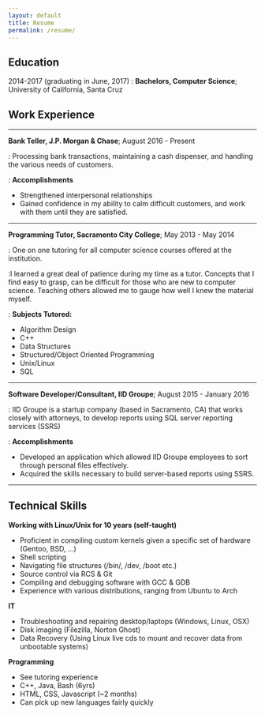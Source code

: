 ```yaml
---
layout: default
title: Resume
permalink: /resume/
---
```






Education
---------

2014-2017 (graduating in June, 2017)
:   **Bachelors, Computer Science**; University of California, Santa Cruz



Work Experience
----------

---

**Bank Teller, J.P. Morgan & Chase**; August 2016 - Present

: Processing bank transactions, maintaining a cash dispenser, and handling
the various needs of customers.

: **Accomplishments**
* Strengthened interpersonal relationships
* Gained confidence in my ability to calm difficult customers, and work
with them until they are satisfied.

---

**Programming Tutor, Sacramento City College**; May 2013 - May 2014

: One on one tutoring for all computer science courses offered at the institution.

:I learned a great deal of patience during my time as a tutor. Concepts that I find easy to grasp, can be difficult for those who are new to computer science. Teaching others allowed me to gauge how well I knew the material myself.


: **Subjects Tutored:**
* Algorithm Design
* C++
* Data Structures
* Structured/Object Oriented Programming
* Unix/Linux
* SQL

---

**Software Developer/Consultant, IID Groupe**; August 2015 - January 2016

: IID Groupe is a startup company (based in Sacramento, CA) that works closely with attorneys, to develop reports using SQL server reporting services (SSRS)

: **Accomplishments**
* Developed an application which allowed IID Groupe employees to sort through
personal files effectively.
* Acquired the skills necessary to build server-based reports using SSRS.

---

Technical Skills
----------



**Working with Linux/Unix for 10 years (self-taught)**
* Proficient in compiling custom kernels given a specific set of hardware (Gentoo, BSD, ...)
* Shell scripting
* Navigating file structures (/bin/, /dev, /boot etc.)
* Source control via RCS & Git
* Compiling and debugging software with GCC & GDB
* Experience with various distributions, ranging from Ubuntu to Arch

**IT**
* Troubleshooting and repairing desktop/laptops (Windows, Linux, OSX)
* Disk imaging (Filezilla, Norton Ghost)
* Data Recovery (Using Linux live cds to mount and recover data
  from unbootable systems)

**Programming**
* See tutoring experience
* C++, Java, Bash (6yrs)
* HTML, CSS, Javascript (~2 months)
* Can pick up new languages fairly quickly
